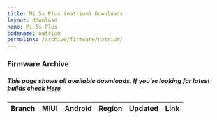 ```yaml
---
title: Mi 5s Plus (natrium) Downloads
layout: download
name: Mi 5s Plus
codename: natrium
permalink: /archive/firmware/natrium/
---
```


### Firmware Archive
##### This page shows all available downloads. If you're looking for latest builds check [Here](/firmware/natrium/)


<div class="table-responsive-md" id="table-wrapper">
<table id="firmware" class="compact table table-striped table-hover table-sm">
    <thead class="thead-dark">
        <tr>
            <th>Branch</th>
            <th>MIUI</th>
            <th>Android</th>
            <th>Region</th>
            <th>Updated</th>
            <th>Link</th>
        </tr>
    </thead>
    <script>loadFirmwareDownloads('natrium', 'full')</script>
</table>
</div>
